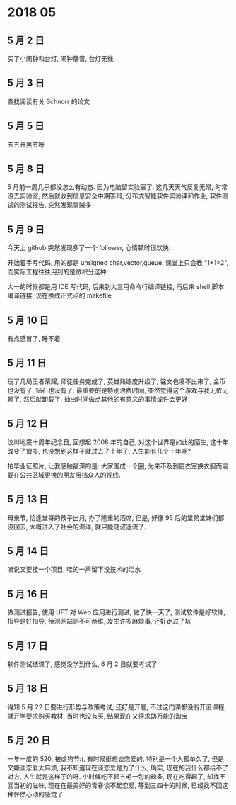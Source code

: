 # 2018 05

## 5 月 2 日
买了小闹钟和台灯, 闹钟静音, 台灯无线.

## 5 月 3 日
查找阅读有关 Schnorr 的论文

## 5 月 5 日
五五开黑节呀

## 5 月 8 日
5 月前一周几乎都没怎么有动态. 因为电脑留实验室了, 这几天天气反复无常, 时常没去实验室, 然后就收到信息安全中期答辩, 分布式智能软件实验课和作业, 软件测试的测试报告, 突然发现事贼多

## 5 月 9 日
今天上 github 突然发现多了一个 follower, 心情顿时很欢快.

开始着手写代码, 用的都是 unsigned char,vector,queue, 课堂上只会教 "1+1=2", 而实际工程往往用到的是微积分这种.

大一的时候都是用 IDE 写代码, 后来到大三用命令行编译链接, 再后来 shell 脚本编译链接, 现在换成正式点的 makefile

## 5 月 10 日
有点感冒了, 睡不着

## 5 月 11 日
玩了几局王者荣耀, 师徒任务完成了, 英雄熟练度升级了, 铭文也凑不出来了, 金币也没有了, 钻石也没有了, 最重要的是特别浪费时间, 突然觉得这个游戏与我无依无赖了, 然后就卸载了. 抽出时间做点其他的有意义的事情或许会更好

## 5 月 12 日
汶川地震十周年纪念日, 回想起 2008 年的自己, 对这个世界是如此的陌生, 这十年改变了很多, 也没想到这样子就过去了十年了, 人生能有几个十年呢?

拍毕业证照片, 让我感触最深的是: 大家围成一个圈, 为来不及到更衣室换衣服而需要在公共区域更换的朋友阻挡众人的视线.

## 5 月 13 日
母亲节, 恰逢堂哥的孩子出月, 办了隆重的酒席, 但是, 好像 95 后的堂弟堂妹们都没回去, 大概进入了社会的海洋, 就只能随波逐流了.

## 5 月 14 日
听说又要接一个项目, 哇的一声留下没技术的泪水

## 5 月 16 日
做测试报告, 使用 UFT 对 Web 应用进行测试, 做了快一天了, 测试软件是好软件, 指导是好指导, 待测网站则不可恭维, 发生许多麻烦事, 还好走过了坑

## 5 月 17 日
软件测试结课了, 感觉没学到什么, 6 月 2 日就要考试了

## 5 月 18 日
得知 5 月 22 日要进行形势与政策考试, 还好是开卷, 不过这门课都没有开设课程, 就开学要求购买教材, 当时也没有买, 结果现在又得求助万能的淘宝

## 5 月 20 日
一年一度的 520, 被虐狗节:(, 有时候挺想谈恋爱的, 特别是一个人孤单久了, 但是又嫌谈恋爱太麻烦, 我不知道现在谈恋爱是为了什么, 确实, 现在的我什么都给不了对方, 人生就是这样子的呀. 小时候吃不起五毛一包的辣条, 现在吃得起了, 却找不回当初的滋味, 现在在最美好的青春谈不起恋爱, 等到三四十的时候, 已经找不回这种怦然心动的感觉了
